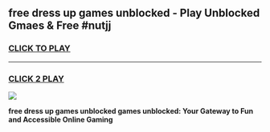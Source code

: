 
## free dress up games unblocked - Play Unblocked Gmaes & Free #nutjj
<h3>
<a href="https://news.freeplayer.one?title=free_dress_up_games_unblocked&ref=24F">CLICK TO PLAY</a></h3>
<hr>

<h3>
<a href="https://news.freeplayer.one?title=free_dress_up_games_unblocked&ref=24F">CLICK 2 PLAY</a>
  
</h3>

<a href="https://news.freeplayer.one?title=free_dress_up_games_unblocked&ref=24F/"><img src="https://clearcache.store/games.png"></a>


**free dress up games unblocked games unblocked: Your Gateway to Fun and Accessible Online Gaming**
